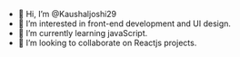 - 👋 Hi, I’m @Kaushaljoshi29
- 👀 I’m interested in front-end development and UI design.
- 🌱 I’m currently learning javaScript.
- 💞️ I’m looking to collaborate on Reactjs projects.

<!---
Kaushaljoshi29/Kaushaljoshi29 is a ✨ special ✨ repository because its `README.md` (this file) appears on your GitHub profile.
You can click the Preview link to take a look at your changes.
--->
